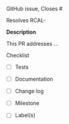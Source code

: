 <!-- These comments are hidden when you submit the PR,
so you do not need to remove them!

**Note: If this PR closes a JIRA ticket, make sure the title
starts with the JIRA issue number, for example
RCAL-123: <Fix a bug>
**
-->

GitHub issue, Closes #

Resolves RCAL-

**Description**

This PR addresses ...


Checklist
- [ ] Tests

- [ ] Documentation

- [ ] Change log

- [ ] Milestone

- [ ] Label(s)
